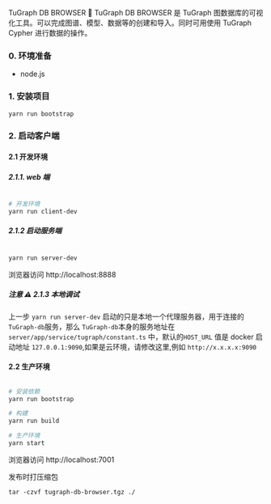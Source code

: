 TuGraph DB BROWSER 🔗
TuGraph DB BROWSER 是 TuGraph 图数据库的可视化工具。可以完成图谱、模型、数据等的创建和导入。同时可用使用 TuGraph Cypher 进行数据的操作。

### 0. 环境准备

- node.js

### 1. 安装项目

```bash
yarn run bootstrap
```

### 2. 启动客户端

#### 2.1 开发环境

##### 2.1.1. web 端

```bash

# 开发环境
yarn run client-dev

```

##### 2.1.2 启动服务端

```bash

yarn run server-dev

```

浏览器访问 http://localhost:8888

##### 注意 ⚠️ 2.1.3 本地调试

上一步 `yarn run server-dev` 启动的只是本地一个代理服务器，用于连接的 `TuGraph-db`服务，那么 `TuGraph-db`本身的服务地址在 `server/app/service/tugraph/constant.ts` 中，默认的`HOST_URL` 值是 docker 启动地址 `127.0.0.1:9090`,如果是云环境，请修改这里,例如 `http://x.x.x.x:9090`

#### 2.2 生产环境

```bash

# 安装依赖
yarn run bootstrap

# 构建
yarn run build

# 生产环境
yarn start

```

浏览器访问 http://localhost:7001

发布时打压缩包

```
tar -czvf tugraph-db-browser.tgz ./
```

